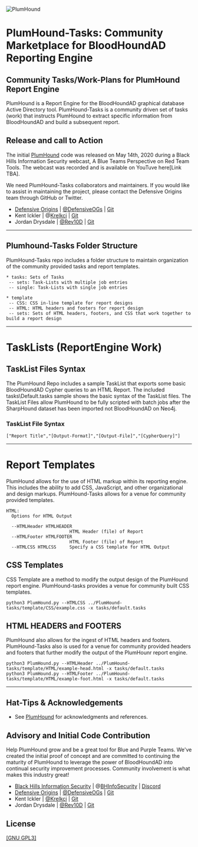 ![PlumHound](https://raw.githubusercontent.com/DefensiveOrigins/PlumHound/master/docs/images/Plum3.jpg)

# PlumHound-Tasks: Community Marketplace for BloodHoundAD Reporting Engine
## Community Tasks/Work-Plans for PlumHound Report Engine
PlumHound is a Report Engine for the BloodHoundAD graphical database Active Directory tool.  PlumHound-Tasks is a community driven set of tasks (work) that instructs PlumHound to extract specific information from BloodHoundAD and build a subsequent report. 

## Release and call to Action
The initial [PlumHound](https://github.com/DefensiveOrigins/PlumHound) code was released on May 14th, 2020 during a Black Hills Information Security webcast, A Blue Teams Perspective on Red Team Tools.  The webcast was recorded and is available on YouTuve here[Link TBA].

We need PlumHound-Tasks collaborators and maintainers.  If you would like to assist in maintaining the project, please contact the Defensive Origins team through GitHub or Twitter. 

* [Defensive Origins](https://www.defensiveorigins.com)   |  [@DefensiveOGs](https://twitter.com/DefensiveOGs) | [Git](https://github.com/DefensiveOrigins) 
* Kent Ickler  |  @[Krelkci](https://twitter.com/Krelkci) | [Git](https://github.com/Relkci)
* Jordan Drysdale |  [@Rev10D](https://twitter.com/Rev10D) | [Git](https://github.com/rev10d)

<HR>

## Plumhound-Tasks Folder Structure
PlumHound-Tasks repo includes a folder structure to maintain organization of the community provided tasks and report templates.

```plaintext
* tasks: Sets of Tasks 
 -- sets: Task-Lists with multiple job entries
 -- single: Task-Lists with single job entries

* template
 -- CSS: CSS in-line template for report designs
 -- HTML: HTML headers and footers for report design
 -- sets: Sets of HTML headers, footers, and CSS that work together to build a report design
```

<hr>

# TaskLists (ReportEngine Work) 
## TaskList Files Syntax
The PlumHound Repo includes a sample TaskList that exports some basic BloodHoundAD Cypher queries to an HTML Report.  The included tasks\Default.tasks sample shows the basic syntax of the TaskList files.  The TaskList Files allow PlumHound to be fully scripted with batch jobs after the SharpHound dataset has been imported not BloodHoundAD on Neo4j.

### TaskList File Syntax

```plaintext
["Report Title","[Output-Format]","[Output-File]","[CypherQuery]"]
```
<HR>

# Report Templates 
PlumHound allows for the use of HTML markup within its reporting engine.  This includes the ability to add CSS, JavaScript, and other organizational and design markups.  PlumHound-Tasks allows for a venue for community provided templates. 

```plaintext
HTML:
  Options for HTML Output

  --HTMLHeader HTMLHEADER
                        HTML Header (file) of Report
  --HTMLFooter HTMLFOOTER
                        HTML Footer (file) of Report
  --HTMLCSS HTMLCSS     Specify a CSS template for HTML Output
```


 ## CSS Templates
 CSS Template are a method to modify the output design of the PlumHound report engine. PlumHound-tasks provides a venue for community built CSS templates.  
 ```plaintext
python3 PlumHound.py --HTMLCSS ../PlumHound-tasks/template/CSS/example.css -x tasks/default.tasks
```

 ## HTML HEADERS and FOOTERS
 PlumHound also allows for the ingest of HTML headers and footers.  PlumHound-Tasks also is used for a venue for community provided headers and footers that further modify the output of the PlumHounr report engine.
  ```plaintext
python3 PlumHound.py --HTMLHeader ../PlumHound-tasks/template/HTML/example-head.html -x tasks/default.tasks
python3 PlumHound.py --HTMLFooter ../PlumHound-tasks/template/HTML/example-foot.html -x tasks/default.tasks
```

<hr>

## Hat-Tips & Acknowledgements
* See [PlumHound](https://github.com/DefensiveOrigins/PlumHound) for acknowledgments and references. 

## Advisory and Initial Code Contribution
Help PlumHound grow and be a great tool for Blue and Purple Teams.  We've created the initial proof of concept and are committed to continuing the maturity of PlumHound to leverage the power of BloodHoundAD into continual security improvement processes.  Community involvement is what makes this industry great!  
* [Black Hills Information Security](https://www.blackhillsinfosec.com) | @[BHInfoSecurity](https://twitter.com/BHinfoSecurity) | [Discord](https://discord.gg/J4UJPgG)
* [Defensive Origins](https://www.defensiveorigins.com)   |  [@DefensiveOGs](https://twitter.com/DefensiveOGs) | [Git](https://github.com/DefensiveOrigins) 
* Kent Ickler  |  [@Krelkci](https://twitter.com/Krelkci) | [Git](https://github.com/Relkci)
* Jordan Drysdale |  [@Rev10D](https://twitter.com/Rev10D) | [Git](https://github.com/rev10d)


## License
[[GNU GPL3]](https://github.com/DefensiveOrigins/PlumHound-Tasks/blob/master/LICENSE)
